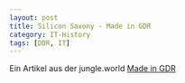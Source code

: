```yaml
---
layout: post
title: Silicon Saxony - Made in GDR
category: IT-History
tags: [DDR, IT]
---
```

Ein Artikel aus der jungle.world [Made in GDR](https://jungle.world/artikel/2019/04/made-gdr)
